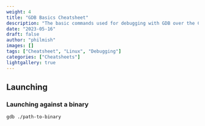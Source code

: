 ```yaml
---
weight: 4
title: "GDB Basics Cheatsheet"
description: "The basic commands used for debugging with GDB over the Commandline"
date: "2023-05-16"
draft: false
author: "philmish"
images: []
tags: ["Cheatsheet", "Linux", "Debugging"]
categories: ["Cheatsheets"]
lightgallery: true
---
```


## Launching

### Launching against a binary
```shell
gdb ./path-to-binary
```


